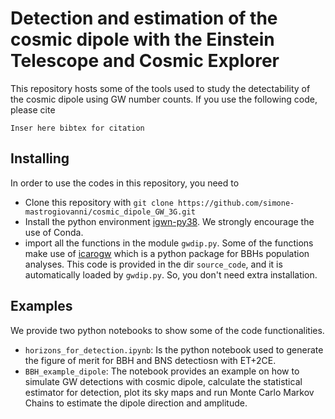 # Detection and estimation of the cosmic dipole with the Einstein Telescope and Cosmic Explorer

This repository hosts some of the tools used to study the detectability of the cosmic dipole using GW number counts. If you use the following code, please cite

```
Inser here bibtex for citation
```

## Installing

In order to use the codes in this repository, you need to

* Clone this repository with `git clone https://github.com/simone-mastrogiovanni/cosmic_dipole_GW_3G.git`
* Install the python environment [igwn-py38](https://computing.docs.ligo.org/conda/environments/igwn-py38/). We strongly encourage the use of Conda.
* import all the functions in the module `gwdip.py`. Some of the functions make use of [icarogw](https://git.ligo.org/cbc-cosmo/icarogw/-/tree/main/icarogw) which is a python package for BBHs population analyses. This code is provided in the dir `source_code`, and it is automatically loaded by `gwdip.py`. So, you don't need extra installation.

## Examples

We provide two python notebooks to show some of the code functionalities.

* `horizons_for_detection.ipynb`: Is the python notebook used to generate the figure of merit for BBH and BNS detectiosn with ET+2CE.
* `BBH_example_dipole`: The notebook provides an example on how to simulate GW detections with cosmic dipole, calculate the statistical estimator for detection, plot its sky maps and run Monte Carlo Markov Chains to estimate the dipole direction and amplitude.

